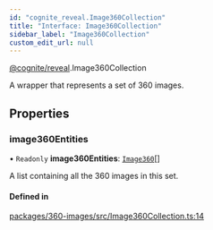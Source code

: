 ```yaml
---
id: "cognite_reveal.Image360Collection"
title: "Interface: Image360Collection"
sidebar_label: "Image360Collection"
custom_edit_url: null
---
```


[@cognite/reveal](../modules/cognite_reveal.md).Image360Collection

A wrapper that represents a set of 360 images.

## Properties

### image360Entities

• `Readonly` **image360Entities**: [`Image360`](cognite_reveal.Image360.md)[]

A list containing all the 360 images in this set.

#### Defined in

[packages/360-images/src/Image360Collection.ts:14](https://github.com/cognitedata/reveal/blob/7a5de3c9/viewer/packages/360-images/src/Image360Collection.ts#L14)
